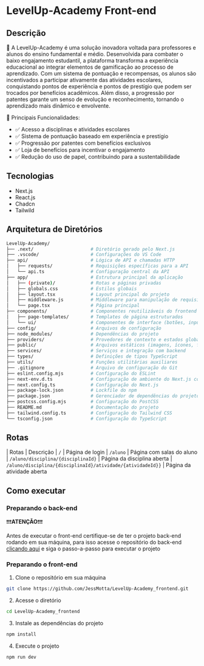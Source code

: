 # LevelUp-Academy Front-end

## Descrição

📌 A LevelUp-Academy é uma solução inovadora voltada para professores e alunos do ensino fundamental e médio. Desenvolvida para combater o baixo engajamento estudantil, a plataforma transforma a experiência educacional ao integrar elementos de gamificação ao processo de aprendizado.
Com um sistema de pontuação e recompensas, os alunos são incentivados a participar ativamente das atividades escolares, conquistando pontos de experiência e pontos de prestígio que podem ser trocados por benefícios acadêmicos. Além disso, a progressão por patentes garante um senso de evolução e reconhecimento, tornando o aprendizado mais dinâmico e envolvente.

🎯 Principais Funcionalidades:
- ✅ Acesso a disciplinas e atividades escolares
- ✅ Sistema de pontuação baseado em experiência e prestígio
- ✅ Progressão por patentes com benefícios exclusivos
- ✅ Loja de benefícios para incentivar o engajamento
- ✅ Redução do uso de papel, contribuindo para a sustentabilidade

## Tecnologias
- Next.js
- React.js
- Chadcn
- Tailwild

## Arquitetura de Diretórios
```bash
LevelUp-Academy/
├── .next/                     # Diretório gerado pelo Next.js
├── .vscode/                   # Configurações do VS Code
├── api/                       # Lógica de API e chamadas HTTP
│   ├── requests/              # Requisições específicas para a API
│   └── api.ts                 # Configuração central da API
├── app/                       # Estrutura principal da aplicação
│   ├── (private)/             # Rotas e páginas privadas
│   ├── globals.css            # Estilos globais
│   ├── layout.tsx             # Layout principal do projeto
│   ├── middleware.js          # Middleware para manipulação de requisições
│   └── page.tsx               # Página principal
├── components/                # Componentes reutilizáveis do frontend
│   ├── page-templates/        # Templates de página estruturados
│   └── ui/                    # Componentes de interface (botões, inputs, etc.)
├── config/                    # Arquivos de configuração
├── node_modules/              # Dependências do projeto
├── providers/                 # Provedores de contexto e estados globais
├── public/                    # Arquivos estáticos (imagens, ícones, fontes)
├── services/                  # Serviços e integração com backend
├── types/                     # Definições de tipos TypeScript
├── utils/                     # Funções utilitárias auxiliares
├── .gitignore                 # Arquivo de configuração do Git
├── eslint.config.mjs          # Configuração do ESLint
├── next-env.d.ts              # Configuração de ambiente do Next.js com TypeScript
├── next.config.ts             # Configuração do Next.js
├── package-lock.json          # Lockfile do npm
├── package.json               # Gerenciador de dependências do projeto
├── postcss.config.mjs         # Configuração do PostCSS
├── README.md                  # Documentação do projeto
├── tailwind.config.ts         # Configuração do Tailwind CSS
└── tsconfig.json              # Configuração do TypeScript
```

## Rotas
| Rotas | Descrição
| `/` | Página de login
| `/aluno` | Página com salas do aluno
| `/aluno/disciplina/{disciplinaId}` | Página da disciplina aberta
| `/aluno/disciplina/{disciplinaId}/atividade/{atividadeId}}` | Página da atividade aberta


## Como executar

### Preparando o back-end
❗❗❗**ATENÇÃO**❗❗❗

Antes de executar o front-end certifique-se de ter o projeto back-end rodando em sua máquina, para isso acesse o repositório do back-end [clicando aqui](https://github.com/JessMotta/LevelUp-Academy_backend) e siga o passo-a-passo para executar o projeto

### Preparando o front-end
1. Clone o repositório em sua máquina
```bash
git clone https://github.com/JessMotta/LevelUp-Academy_frontend.git
```
2. Acesse o diretório
```bash
cd LevelUp-Academy_frontend
```
3. Instale as dependências do projeto
```bash
npm install
```
4. Execute o projeto
```bash
npm run dev
```